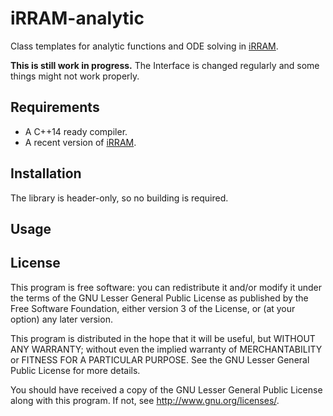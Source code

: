 # iRRAM-analytic 
Class templates for analytic functions and ODE solving in [iRRAM](https://github.com/norbert-mueller/iRRAM). 

__This is still work in progress.__
The Interface is changed regularly and some things might not work properly.
## Requirements
- A C++14 ready compiler.
- A recent version of [iRRAM](https://github.com/norbert-mueller/iRRAM).
## Installation
The library is header-only, so no building is required.
## Usage

## License
This program is free software: you can redistribute it and/or modify
it under the terms of the GNU Lesser General Public License as published by
the Free Software Foundation, either version 3 of the License, or
(at your option) any later version.

This program is distributed in the hope that it will be useful,
but WITHOUT ANY WARRANTY; without even the implied warranty of
MERCHANTABILITY or FITNESS FOR A PARTICULAR PURPOSE.  See the
GNU Lesser General Public License for more details.

You should have received a copy of the GNU Lesser General Public License
along with this program.  If not, see <http://www.gnu.org/licenses/>.


